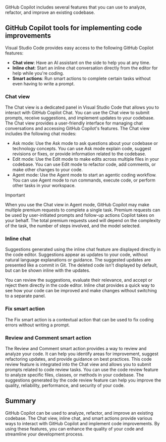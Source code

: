 GitHub Copilot includes several features that you can use to analyze, refactor, and improve an existing codebase.

## GitHub Copilot tools for implementing code improvements

Visual Studio Code provides easy access to the following GitHub Copilot features:

- **Chat view**: Have an AI assistant on the side to help you at any time.
- **Inline chat**: Start an inline chat conversation directly from the editor for help while you're coding.
- **Smart actions**: Run smart actions to complete certain tasks without even having to write a prompt.

### Chat view

The Chat view is a dedicated panel in Visual Studio Code that allows you to interact with GitHub Copilot Chat. You can use the Chat view to submit prompts, receive suggestions, and implement updates to your codebase. The Chat view provides a user-friendly interface for managing chat conversations and accessing GitHub Copilot's features. The Chat view includes the following chat modes:

- Ask mode: Use the Ask mode to ask questions about your codebase or technology concepts. You can use Ask mode explain code, suggest revisions or fixes, or provide information related to the codebase.
- Edit mode: Use the Edit mode to make edits across multiple files in your codebase. You can use Edit mode to refactor code, add comments, or make other changes to your code.
- Agent mode: Use the Agent mode to start an agentic coding workflow. You can use Agent mode to run commands, execute code, or perform other tasks in your workspace.

> [!IMPORTANT]
> When you use the Chat view in Agent mode, GitHub Copilot may make multiple premium requests to complete a single task. Premium requests can be used by user-initiated prompts and follow-up actions Copilot takes on your behalf. The total premium requests used will depend on the complexity of the task, the number of steps involved, and the model selected.

### Inline chat

Suggestions generated using the inline chat feature are displayed directly in the code editor. Suggestions appear as updates to your code, without natural language explanations or guidance. The suggested updates are presented like a commit in Git. The deleted code isn't displayed by default, but can be shown inline with the updates.

You can review the suggestions, evaluate their relevance, and accept or reject them directly in the code editor. Inline chat provides a quick way to see how your code can be improved and make changes without switching to a separate panel.

### Fix smart action

The Fix smart action is a contextual action that can be used to fix coding errors without writing a prompt.

### Review and Comment smart action

The Review and Comment smart action provides a way to review and analyze your code. It can help you identify areas for improvement, suggest refactoring updates, and provide guidance on best practices. This code review feature is integrated into the Chat view and allows you to submit prompts related to code review tasks. You can use the code review feature to analyze specific files, classes, or methods in your codebase. The suggestions generated by the code review feature can help you improve the quality, reliability, performance, and security of your code.

## Summary

GitHub Copilot can be used to analyze, refactor, and improve an existing codebase. The Chat view, inline chat, and smart actions provide various ways to interact with GitHub Copilot and implement code improvements. By using these features, you can enhance the quality of your code and streamline your development process.
